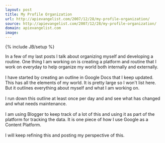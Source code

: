 ```yaml
---
layout: post
title: My Profile Organization
url: http://apievangelist.com/2007/12/28/my-profile-organization/
source: http://apievangelist.com/2007/12/28/my-profile-organization/
domain: apievangelist.com
image: 
---
```

{% include JB/setup %}<p>In a few of my last posts I talk about organizing myself and developing a routine.  One thing I am working on is creating a platform and routine that I work on everyday to help organize my world both internally and externally.<br /><br />I have started by creating an outline in Google Docs that I keep updated.  This has all the elements of my world.  It is pretty large so I won't list here.  But it outlines everything about myself and what I am working on.<br /><br />I run down this outline at least once per day and and see what has changed and what needs maintenance.<br /><br />I am using Blogger to keep track of a lot of this and using it as part of the platform for tracking the data.  It is one piece of how I use Google as a Content Platform.<br /><br />I will keep refining this and posting my perspective of this.</p>
